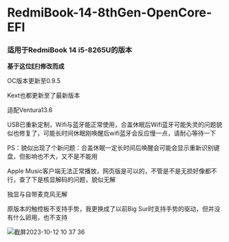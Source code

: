 # RedmiBook-14-8thGen-OpenCore-EFI
### 适用于RedmiBook 14 i5-8265U的版本
**基于这位[EFI](https://github.com/Zachery-Liu/RedmiBook-8thGen-OpenCore-EFI)修改而成**

OC版本更新至0.9.5

Kext也都更新至了最新版本

适配Ventura13.6

USB已重新定制，Wifi与蓝牙能正常使用，合盖休眠后Wifi蓝牙可能失灵的问题貌似也修复了，可能长时间休眠刚唤醒后wifi蓝牙会反应慢一点，请耐心等待一下

PS：貌似出现了个新问题：合盖休眠一定长时间后唤醒会可能会显示重新识别键盘，但影响也不大，又不是不能用

Apple Music客户端无法正常播放，网页版是可以的，不管是不是无损好像都不行，查了下是核显解码的问题，貌似无解

独显与自带麦克风无解

原版本的触控板不支持手势，我更换成了以前Big Sur时支持手势的驱动，但并没有什么卵用，也不支持

![截屏2023-10-12 10 37 36](https://github.com/EXAlexChen/RedmiBook-14-8thGen-OpenCore-EFI/assets/30611882/fa48d899-2548-4ee8-a00a-8e69a08c13bc)

